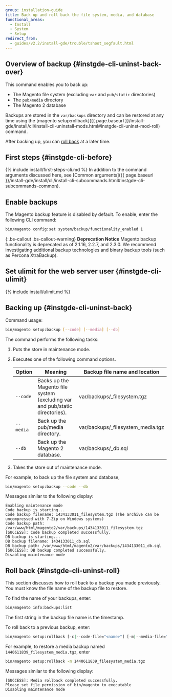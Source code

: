 ```yaml
---
group: installation-guide
title: Back up and roll back the file system, media, and database
functional_areas:
  - Install
  - System
  - Setup
redirect_from:
  - guides/v2.2/install-gde/trouble/tshoot_segfault.html
---
```


## Overview of backup {#instgde-cli-uninst-back-over}

This command enables you to back up:

* The Magento file system (excluding `var` and `pub/static` directories)
* The `pub/media` directory
* The Magento 2 database

Backups are stored in the `var/backups` directory and can be restored at any time using the [magento setup:rollback]({{ page.baseurl }}/install-gde/install/cli/install-cli-uninstall-mods.html#instgde-cli-uninst-mod-roll) command.

After backing up, you can [roll back](#instgde-cli-uninst-roll) at a later time.

## First steps {#instgde-cli-before}
{% include install/first-steps-cli.md %}
In addition to the command arguments discussed here, see [Common arguments]({{ page.baseurl }}/install-gde/install/cli/install-cli-subcommands.html#instgde-cli-subcommands-common).

## Enable backups

The Magento backup feature is disabled by default. To enable, enter the following CLI command:

```bash
bin/magento config:set system/backup/functionality_enabled 1
```

{:.bs-callout .bs-callout-warning}
**Deprecation Notice**
Magento backup functionality is deprecated as of 2.1.16, 2.2.7, and 2.3.0. We recommend investigating additional backup technologies and binary backup tools (such as Percona XtraBackup).

## Set ulimit for the web server user {#instgde-cli-ulimit}
{% include install/ulimit.md %}

## Backing up {#instgde-cli-uninst-back}

Command usage:

```bash
bin/magento setup:backup [--code] [--media] [--db]
```

The command performs the following tasks:

1. Puts the store in maintenance mode.
1. Executes one of the following command options.

    |Option|Meaning|Backup file name and location|
    |--- |--- |--- |
    |`--code`|Backs up the Magento file system (excluding var and pub/static directories).|var/backups/<timestamp>\_filesystem.tgz|
    |`--media`|Back up the pub/media directory.|var/backups/<timestamp>\_filesystem_media.tgz|
    |`--db`|Back up the Magento 2 database.|var/backups/<timestamp>\_db.sql|

1. Takes the store out of maintenance mode.

For example, to back up the file system and database,

```bash
bin/magento setup:backup --code --db
```

Messages similar to the following display:

```terminal
Enabling maintenance mode
Code backup is starting...
Code backup filename: 1434133011_filesystem.tgz (The archive can be uncompressed with 7-Zip on Windows systems)
Code backup path: /var/www/html/magento2/var/backups/1434133011_filesystem.tgz
[SUCCESS]: Code backup completed successfully.
DB backup is starting...
DB backup filename: 1434133011_db.sql
DB backup path: /var/www/html/magento2/var/backups/1434133011_db.sql
[SUCCESS]: DB backup completed successfully.
Disabling maintenance mode
```

## Roll back {#instgde-cli-uninst-roll}

This section discusses how to roll back to a backup you made previously. You must know the file name of the backup file to restore.

To find the name of your backups, enter:

```bash
bin/magento info:backups:list
```

The first string in the backup file name is the timestamp.

To roll back to a previous backup, enter:

```bash
bin/magento setup:rollback [-c|--code-file="<name>"] [-m|--media-file="<name>"] [-d|--db-file="<name>"]
```

For example, to restore a media backup named `1440611839_filesystem_media.tgz`, enter

```bash
bin/magento setup:rollback -m 1440611839_filesystem_media.tgz
```

Messages similar to the following display:

```terminal
[SUCCESS]: Media rollback completed successfully.
Please set file permission of bin/magento to executable
Disabling maintenance mode
```
